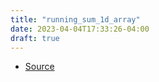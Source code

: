 ```yaml
---
title: "running_sum_1d_array"
date: 2023-04-04T17:33:26-04:00
draft: true
---
```


- [Source](/static/cpp/running_sum_1d_array.cpp)

